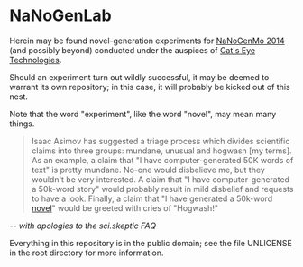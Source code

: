 NaNoGenLab
==========

Herein may be found novel-generation experiments for [NaNoGenMo 2014][]
(and possibly beyond) conducted under the auspices of [Cat's Eye Technologies][].

Should an experiment turn out wildly successful, it may be deemed to warrant
its own repository; in this case, it will probably be kicked out of this nest.

Note that the word "experiment", like the word "novel", may mean many things.

> Isaac Asimov has suggested a triage process which divides scientific
> claims into three groups: mundane, unusual and hogwash [my terms].
> As an example, a claim that "I have computer-generated 50K words of text"
> is pretty mundane.  No-one would disbelieve me, but they wouldn't be very
> interested.  A claim that "I have computer-generated a 50k-word story" would
> probably result in mild disbelief and requests to have a look.  Finally, a
> claim that "I have generated a 50k-word [novel](http://en.wikipedia.org/wiki/Novel)"
> would be greeted with cries of "Hogwash!"

-- _with apologies to the sci.skeptic FAQ_

Everything in this repository is in the public domain; see the file
UNLICENSE in the root directory for more information.

[NaNoGenMo 2014]:         https://github.com/dariusk/NaNoGenMo-2014
[Cat's Eye Technologies]: http://catseye.tc/
